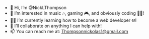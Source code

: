 - 👋 Hi, I’m @NickLThompson
- 👀 I’m interested in music 🎶, gaming 🎮, and obviously coding 🧑‍💻!
- 👨‍💻 I’m currently learning how to become a web developer 🌐!
- 🤝 I’ll collaborate on anything I can help with!
- 📫 You can reach me at: Thompsonnickolas1@gmail.com


<!---
NickLThompson/NickLThompson is a ✨ special ✨ repository because its `README.md` (this file) appears on your GitHub profile.
You can click the Preview link to take a look at your changes.
--->
